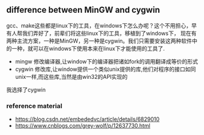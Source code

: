 ## difference between MinGW and cygwin

gcc、make这些都是linux下的工具，在windows下怎么办呢？这个不用担心，早有人帮我们弄好了，前辈们将这些linux下的工具，移植到了windows下，
现在有两种主流方案，一种是MinGW，另一种是cygwin。我们只需要安装这两种软件中的一种，就可以在windows下使用本来在linux下才能使用的工具了.

 - mingw 修改编译器,让window下的编译器把诸如fork的调用翻译成等价的形式
 - cygwin 修改库,让window提供一个类似unix提供的库,他们对程序的接口如同unix一样,而这些库,当然是由win32的API实现的

我选择了cygwin

### reference material

 - https://blog.csdn.net/embededvc/article/details/6829010
 - https://www.cnblogs.com/grey-wolf/p/12637730.html
